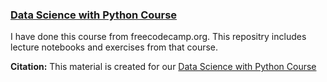 ### [Data Science with Python Course](https://www.freecodecamp.org/learn/data-analysis-with-python/)

I have done this course from freecodecamp.org. This repositry includes lecture notebooks and exercises from that course.

**Citation:**
This material is created for our [Data Science with Python Course](https://rmotr.com/data-science-python-course)
